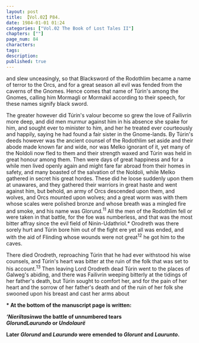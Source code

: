 ```yaml
---
layout: post
title: 【Vol.02】P84.
date: 1984-01-01 01:24
categories: ["Vol.02 The Book of Lost Tales II"]
chapters: [""]
page_num: 84
characters: 
tags: 
description: 
published: true
---
```


<p style="text-indent: 0;">
and slew unceasingly, so that Blacksword of the Rodothlim became a name of terror to the Orcs, and for a great season all evil was fended from the caverns of the Gnomes. Hence comes that name of Túrin's among the Gnomes, calling him Mormagli or Mormakil according to their speech, for these names signify black sword.
</p>

The greater however did Túrin's valour become so grew the love of Failivrin more deep, and did men murmur against him in his absence she spake for him, and sought ever to minister to him, and her he treated ever courteously and happily, saying he had found a fair sister in the Gnome-lands. By Túrin's deeds however was the ancient counsel of the Rodothlim set aside and their abode made known far and wide, nor was Melko ignorant of it, yet many of the Noldoli now fled to them and their strength waxed and Túrin was held in great honour among them. Then were days of great happiness and for a while men lived openly again and might fare far abroad from their homes in safety, and many boasted of the salvation of the Noldoli, while Melko gathered in secret his great hordes. These did he loose suddenly upon them at unawares, and they gathered their warriors in great haste and went against him, but behold, an army of Orcs descended upon them, and wolves, and Orcs mounted upon wolves; and a great worm was with them whose scales were polished bronze and whose breath was a mingled fire and smoke, and his name was Glorund.<SUP>11</SUP> All the men of the Rodothlim fell or were taken in that battle, for the foe was numberless, and that was the most bitter affray since the evil field of Ninin-Udathriol.\* Orodreth was there sorely hurt and Túrin bore him out of the fight ere yet all was ended, and with the aid of Flinding whose wounds were not great<SUP>12</SUP> he got him to the caves.

There died Orodreth, reproaching Túrin that he had ever withstood his wise counsels, and Túrin's heart was bitter at the ruin of the folk that was set to his account.<SUP>13</SUP> Then leaving Lord Orodreth dead Túrin went to the places of Galweg's abiding, and there was Failivrin weeping bitterly at the tidings of her father's death, but Túrin sought to comfort her, and for the pain of her heart and the sorrow of her father's death and of the ruin of her folk she swooned upon his breast and cast her arms about

<B>\* At the bottom of the manuscript page is written:</B>

<B><I>‘Nieriltasinwa</I> the battle of unnumbered tears<BR><I>GlorundLaurundo</I> or <I>Undolaurë</I></B>

<B>Later <I>Glorund</I> and <I>Laurundo</I> were emended to <I>Glorunt</I> and <I>Laurunto</I>.</B>

